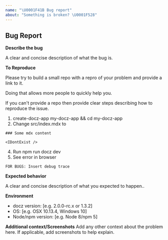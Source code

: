 ```yaml
---
name: "\U0001F41B Bug report"
about: "Something is broken? \U0001F528"
---
```


## Bug Report

**Describe the bug**

A clear and concise description of what the bug is.

**To Reproduce**

Please try to build a small repo with a repro of your problem and provide a link to it.

Doing that allows more people to quickly help you.

If you can't provide a repo then provide clear steps describing how to reproduce the issue.

1. create-docz-app my-docz-app && cd my-docz-app
2. Change src/index.mdx to

```mdx
### Some mdx content

<IDontExist />
```

4. Run npm run docz dev
5. See error in browser

```shell
FOR BUGS: Insert debug trace
```

**Expected behavior**

A clear and concise description of what you expected to happen..

**Environment**

- docz version: [e.g. 2.0.0-rc.x or 1.3.2]
- OS: [e.g. OSX 10.13.4, Windows 10]
- Node/npm version: [e.g. Node 8/npm 5]

**Additional context/Screenshots**
Add any other context about the problem here. If applicable, add screenshots to help explain.
